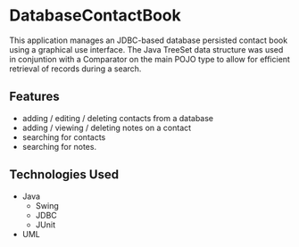 # DatabaseContactBook
This application manages an JDBC-based database persisted contact book using a graphical use interface. The Java TreeSet data structure was used in conjuntion with a Comparator on the main POJO type to allow for efficient retrieval of records during a search.

## Features 
* adding / editing / deleting contacts from a database 
* adding / viewing / deleting notes on a contact
* searching for contacts
* searching for notes.

## Technologies Used
* Java
  * Swing
  * JDBC
  * JUnit
* UML
